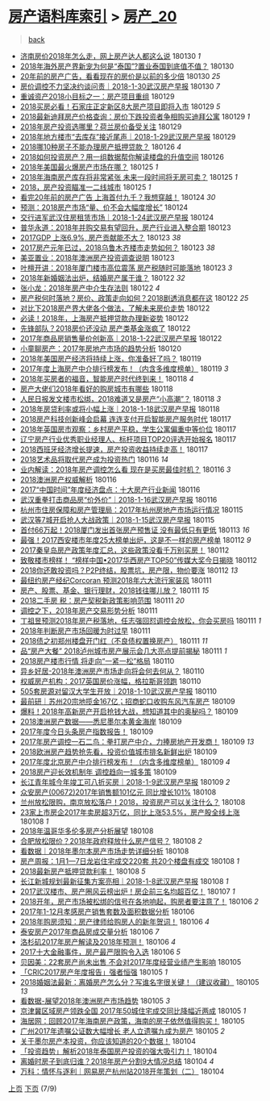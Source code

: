 [房产语料库索引](../../README.md)  > [房产_20](房产_20.md)
====
> [back](../README.md)

- [济南房价2018年怎么走，网上房产达人都这么说](http://jkwz.applinzi.com/ittc/7064461096729969675.html#%E6%B5%8E%E5%8D%97%E6%88%BF%E4%BB%B72018%E5%B9%B4%E6%80%8E%E4%B9%88%E8%B5%B0%EF%BC%8C%E7%BD%91%E4%B8%8A%E6%88%BF%E4%BA%A7%E8%BE%BE%E4%BA%BA%E9%83%BD%E8%BF%99%E4%B9%88%E8%AF%B4) 180130 *1* 
- [2018年海外房产界新宠为何是“泰国”?置业泰国到底值不值？](http://jkwz.applinzi.com/ittc/7064452945184031760.html#2018%E5%B9%B4%E6%B5%B7%E5%A4%96%E6%88%BF%E4%BA%A7%E7%95%8C%E6%96%B0%E5%AE%A0%E4%B8%BA%E4%BD%95%E6%98%AF%E2%80%9C%E6%B3%B0%E5%9B%BD%E2%80%9D%3F%E7%BD%AE%E4%B8%9A%E6%B3%B0%E5%9B%BD%E5%88%B0%E5%BA%95%E5%80%BC%E4%B8%8D%E5%80%BC%EF%BC%9F) 180130  
- [20年前的房产广告，看看现在的房价是以前的多少倍](http://jkwz.applinzi.com/ittc/7064378268294054918.html#20%E5%B9%B4%E5%89%8D%E7%9A%84%E6%88%BF%E4%BA%A7%E5%B9%BF%E5%91%8A%EF%BC%8C%E7%9C%8B%E7%9C%8B%E7%8E%B0%E5%9C%A8%E7%9A%84%E6%88%BF%E4%BB%B7%E6%98%AF%E4%BB%A5%E5%89%8D%E7%9A%84%E5%A4%9A%E5%B0%91%E5%80%8D) 180130 *25* 
- [房价调控不力坚决约谈问责｜2018-1-30武汉房产早报](http://jkwz.applinzi.com/ittc/7064287737094341638.html#%E6%88%BF%E4%BB%B7%E8%B0%83%E6%8E%A7%E4%B8%8D%E5%8A%9B%E5%9D%9A%E5%86%B3%E7%BA%A6%E8%B0%88%E9%97%AE%E8%B4%A3%EF%BD%9C2018-1-30%E6%AD%A6%E6%B1%89%E6%88%BF%E4%BA%A7%E6%97%A9%E6%8A%A5) 180130 *7* 
- [重诚资产2018小目标之一：房产项目重组](http://jkwz.applinzi.com/ittc/7064025062976259079.html#%E9%87%8D%E8%AF%9A%E8%B5%84%E4%BA%A72018%E5%B0%8F%E7%9B%AE%E6%A0%87%E4%B9%8B%E4%B8%80%EF%BC%9A%E6%88%BF%E4%BA%A7%E9%A1%B9%E7%9B%AE%E9%87%8D%E7%BB%84) 180129  
- [2018买房必看！石家庄正定新区8大房产项目即将入市](http://jkwz.applinzi.com/ittc/7064023277398131719.html#2018%E4%B9%B0%E6%88%BF%E5%BF%85%E7%9C%8B%EF%BC%81%E7%9F%B3%E5%AE%B6%E5%BA%84%E6%AD%A3%E5%AE%9A%E6%96%B0%E5%8C%BA8%E5%A4%A7%E6%88%BF%E4%BA%A7%E9%A1%B9%E7%9B%AE%E5%8D%B3%E5%B0%86%E5%85%A5%E5%B8%82) 180129 *5* 
- [2018最新迪拜房产价格查询：房价下跌投资者争相购买迪拜公寓](http://jkwz.applinzi.com/ittc/7063974784793052176.html#2018%E6%9C%80%E6%96%B0%E8%BF%AA%E6%8B%9C%E6%88%BF%E4%BA%A7%E4%BB%B7%E6%A0%BC%E6%9F%A5%E8%AF%A2%EF%BC%9A%E6%88%BF%E4%BB%B7%E4%B8%8B%E8%B7%8C%E6%8A%95%E8%B5%84%E8%80%85%E4%BA%89%E7%9B%B8%E8%B4%AD%E4%B9%B0%E8%BF%AA%E6%8B%9C%E5%85%AC%E5%AF%93) 180129 *1* 
- [2018年房产投资选哪里？荷兰房价备受关注](http://jkwz.applinzi.com/ittc/7063944902398706705.html#2018%E5%B9%B4%E6%88%BF%E4%BA%A7%E6%8A%95%E8%B5%84%E9%80%89%E5%93%AA%E9%87%8C%EF%BC%9F%E8%8D%B7%E5%85%B0%E6%88%BF%E4%BB%B7%E5%A4%87%E5%8F%97%E5%85%B3%E6%B3%A8) 180129  
- [2018年地方楼市“去库存”接近尾声｜2018-1-29武汉房产早报](http://jkwz.applinzi.com/ittc/7063915031823909905.html#2018%E5%B9%B4%E5%9C%B0%E6%96%B9%E6%A5%BC%E5%B8%82%E2%80%9C%E5%8E%BB%E5%BA%93%E5%AD%98%E2%80%9D%E6%8E%A5%E8%BF%91%E5%B0%BE%E5%A3%B0%EF%BD%9C2018-1-29%E6%AD%A6%E6%B1%89%E6%88%BF%E4%BA%A7%E6%97%A9%E6%8A%A5) 180129  
- [2018哪10种房子不能办理房产抵押贷款？](http://jkwz.applinzi.com/ittc/7062902501718623248.html#2018%E5%93%AA10%E7%A7%8D%E6%88%BF%E5%AD%90%E4%B8%8D%E8%83%BD%E5%8A%9E%E7%90%86%E6%88%BF%E4%BA%A7%E6%8A%B5%E6%8A%BC%E8%B4%B7%E6%AC%BE%EF%BC%9F) 180126 *4* 
- [2018如何投资房产？用一组数据帮你解读楼盘的升值空间](http://jkwz.applinzi.com/ittc/7062873537079936010.html#2018%E5%A6%82%E4%BD%95%E6%8A%95%E8%B5%84%E6%88%BF%E4%BA%A7%EF%BC%9F%E7%94%A8%E4%B8%80%E7%BB%84%E6%95%B0%E6%8D%AE%E5%B8%AE%E4%BD%A0%E8%A7%A3%E8%AF%BB%E6%A5%BC%E7%9B%98%E7%9A%84%E5%8D%87%E5%80%BC%E7%A9%BA%E9%97%B4) 180126  
- [2018年美国最火爆房产市场在哪？](http://jkwz.applinzi.com/ittc/7062526002268210192.html#2018%E5%B9%B4%E7%BE%8E%E5%9B%BD%E6%9C%80%E7%81%AB%E7%88%86%E6%88%BF%E4%BA%A7%E5%B8%82%E5%9C%BA%E5%9C%A8%E5%93%AA%EF%BC%9F) 180125 *1* 
- [2018年海南房产库存将非常紧张 未来一段时间将无房可卖？](http://jkwz.applinzi.com/ittc/7062462772967638022.html#2018%E5%B9%B4%E6%B5%B7%E5%8D%97%E6%88%BF%E4%BA%A7%E5%BA%93%E5%AD%98%E5%B0%86%E9%9D%9E%E5%B8%B8%E7%B4%A7%E5%BC%A0+%E6%9C%AA%E6%9D%A5%E4%B8%80%E6%AE%B5%E6%97%B6%E9%97%B4%E5%B0%86%E6%97%A0%E6%88%BF%E5%8F%AF%E5%8D%96%EF%BC%9F) 180125 *1* 
- [2018，房产投资瞄准一二线城市](http://jkwz.applinzi.com/ittc/7062442025498969105.html#2018%EF%BC%8C%E6%88%BF%E4%BA%A7%E6%8A%95%E8%B5%84%E7%9E%84%E5%87%86%E4%B8%80%E4%BA%8C%E7%BA%BF%E5%9F%8E%E5%B8%82) 180125 *1* 
- [看完20年前的房产广告 上海首付九千？我想穿越！](http://jkwz.applinzi.com/ittc/7062087088910894091.html#%E7%9C%8B%E5%AE%8C20%E5%B9%B4%E5%89%8D%E7%9A%84%E6%88%BF%E4%BA%A7%E5%B9%BF%E5%91%8A+%E4%B8%8A%E6%B5%B7%E9%A6%96%E4%BB%98%E4%B9%9D%E5%8D%83%EF%BC%9F%E6%88%91%E6%83%B3%E7%A9%BF%E8%B6%8A%EF%BC%81) 180124 *30* 
- [预测：2018房产市场“量、价不会大幅度增长”](http://jkwz.applinzi.com/ittc/7062082045205808139.html#%E9%A2%84%E6%B5%8B%EF%BC%9A2018%E6%88%BF%E4%BA%A7%E5%B8%82%E5%9C%BA%E2%80%9C%E9%87%8F%E3%80%81%E4%BB%B7%E4%B8%8D%E4%BC%9A%E5%A4%A7%E5%B9%85%E5%BA%A6%E5%A2%9E%E9%95%BF%E2%80%9D) 180124  
- [交行进军武汉住房租赁市场｜2018-1-24武汉房产早报](http://jkwz.applinzi.com/ittc/7062061474489304070.html#%E4%BA%A4%E8%A1%8C%E8%BF%9B%E5%86%9B%E6%AD%A6%E6%B1%89%E4%BD%8F%E6%88%BF%E7%A7%9F%E8%B5%81%E5%B8%82%E5%9C%BA%EF%BD%9C2018-1-24%E6%AD%A6%E6%B1%89%E6%88%BF%E4%BA%A7%E6%97%A9%E6%8A%A5) 180124  
- [普华永道：2018年并购交易有望回升，房产行业进入整合期](http://jkwz.applinzi.com/ittc/7061905707383653382.html#%E6%99%AE%E5%8D%8E%E6%B0%B8%E9%81%93%EF%BC%9A2018%E5%B9%B4%E5%B9%B6%E8%B4%AD%E4%BA%A4%E6%98%93%E6%9C%89%E6%9C%9B%E5%9B%9E%E5%8D%87%EF%BC%8C%E6%88%BF%E4%BA%A7%E8%A1%8C%E4%B8%9A%E8%BF%9B%E5%85%A5%E6%95%B4%E5%90%88%E6%9C%9F) 180123  
- [2017GDP 上涨6.9%, 房产贡献能不大？](http://jkwz.applinzi.com/ittc/7061696521903277072.html#2017GDP+%E4%B8%8A%E6%B6%A86.9%25%2C+%E6%88%BF%E4%BA%A7%E8%B4%A1%E7%8C%AE%E8%83%BD%E4%B8%8D%E5%A4%A7%EF%BC%9F) 180123 *38* 
- [2017房产元年已过，2018乌鲁木齐楼市走势如何？](http://jkwz.applinzi.com/ittc/7061760514311324678.html#2017%E6%88%BF%E4%BA%A7%E5%85%83%E5%B9%B4%E5%B7%B2%E8%BF%87%EF%BC%8C2018%E4%B9%8C%E9%B2%81%E6%9C%A8%E9%BD%90%E6%A5%BC%E5%B8%82%E8%B5%B0%E5%8A%BF%E5%A6%82%E4%BD%95%EF%BC%9F) 180123 *38* 
- [美亚置业：2018年澳洲房产投资调查说明](http://jkwz.applinzi.com/ittc/7061708590685881355.html#%E7%BE%8E%E4%BA%9A%E7%BD%AE%E4%B8%9A%EF%BC%9A2018%E5%B9%B4%E6%BE%B3%E6%B4%B2%E6%88%BF%E4%BA%A7%E6%8A%95%E8%B5%84%E8%B0%83%E6%9F%A5%E8%AF%B4%E6%98%8E) 180123  
- [叶檀开讲：2018年厦门楼市高位震荡 房产税随时可能落地](http://jkwz.applinzi.com/ittc/7061690500933747723.html#%E5%8F%B6%E6%AA%80%E5%BC%80%E8%AE%B2%EF%BC%9A2018%E5%B9%B4%E5%8E%A6%E9%97%A8%E6%A5%BC%E5%B8%82%E9%AB%98%E4%BD%8D%E9%9C%87%E8%8D%A1+%E6%88%BF%E4%BA%A7%E7%A8%8E%E9%9A%8F%E6%97%B6%E5%8F%AF%E8%83%BD%E8%90%BD%E5%9C%B0) 180123 *3* 
- [2018年新婚姻法出炉，结婚房产属于谁？](http://jkwz.applinzi.com/ittc/7061459965821060107.html#2018%E5%B9%B4%E6%96%B0%E5%A9%9A%E5%A7%BB%E6%B3%95%E5%87%BA%E7%82%89%EF%BC%8C%E7%BB%93%E5%A9%9A%E6%88%BF%E4%BA%A7%E5%B1%9E%E4%BA%8E%E8%B0%81%EF%BC%9F) 180122 *32* 
- [张小龙：2018年房产中介生存法则](http://jkwz.applinzi.com/ittc/7061451738970588170.html#%E5%BC%A0%E5%B0%8F%E9%BE%99%EF%BC%9A2018%E5%B9%B4%E6%88%BF%E4%BA%A7%E4%B8%AD%E4%BB%8B%E7%94%9F%E5%AD%98%E6%B3%95%E5%88%99) 180122 *4* 
- [房产税何时落地？房价、政策走向如何？2018剧透消息都在这](http://jkwz.applinzi.com/ittc/7061438299116143627.html#%E6%88%BF%E4%BA%A7%E7%A8%8E%E4%BD%95%E6%97%B6%E8%90%BD%E5%9C%B0%EF%BC%9F%E6%88%BF%E4%BB%B7%E3%80%81%E6%94%BF%E7%AD%96%E8%B5%B0%E5%90%91%E5%A6%82%E4%BD%95%EF%BC%9F2018%E5%89%A7%E9%80%8F%E6%B6%88%E6%81%AF%E9%83%BD%E5%9C%A8%E8%BF%99) 180122 *25* 
- [对比下2018房产界大佬各个做法，了解未来房价走势](http://jkwz.applinzi.com/ittc/7061046568348550154.html#%E5%AF%B9%E6%AF%94%E4%B8%8B2018%E6%88%BF%E4%BA%A7%E7%95%8C%E5%A4%A7%E4%BD%AC%E5%90%84%E4%B8%AA%E5%81%9A%E6%B3%95%EF%BC%8C%E4%BA%86%E8%A7%A3%E6%9C%AA%E6%9D%A5%E6%88%BF%E4%BB%B7%E8%B5%B0%E5%8A%BF) 180122  
- [必读！2018年，上海房产抵押贷款办理新姿势](http://jkwz.applinzi.com/ittc/7061350537016902662.html#%E5%BF%85%E8%AF%BB%EF%BC%812018%E5%B9%B4%EF%BC%8C%E4%B8%8A%E6%B5%B7%E6%88%BF%E4%BA%A7%E6%8A%B5%E6%8A%BC%E8%B4%B7%E6%AC%BE%E5%8A%9E%E7%90%86%E6%96%B0%E5%A7%BF%E5%8A%BF) 180122  
- [先锋部队？2018房价还没动 房产类基金涨疯了](http://jkwz.applinzi.com/ittc/7060325221632836625.html#%E5%85%88%E9%94%8B%E9%83%A8%E9%98%9F%EF%BC%9F2018%E6%88%BF%E4%BB%B7%E8%BF%98%E6%B2%A1%E5%8A%A8+%E6%88%BF%E4%BA%A7%E7%B1%BB%E5%9F%BA%E9%87%91%E6%B6%A8%E7%96%AF%E4%BA%86) 180122  
- [2017年商品房销售量价创新高｜2018-1-22武汉房产早报](http://jkwz.applinzi.com/ittc/7061320126270276614.html#2017%E5%B9%B4%E5%95%86%E5%93%81%E6%88%BF%E9%94%80%E5%94%AE%E9%87%8F%E4%BB%B7%E5%88%9B%E6%96%B0%E9%AB%98%EF%BD%9C2018-1-22%E6%AD%A6%E6%B1%89%E6%88%BF%E4%BA%A7%E6%97%A9%E6%8A%A5) 180122  
- [小童聊房产：2017年房地产市场的趋势分析](http://jkwz.applinzi.com/ittc/7060695026990842887.html#%E5%B0%8F%E7%AB%A5%E8%81%8A%E6%88%BF%E4%BA%A7%EF%BC%9A2017%E5%B9%B4%E6%88%BF%E5%9C%B0%E4%BA%A7%E5%B8%82%E5%9C%BA%E7%9A%84%E8%B6%8B%E5%8A%BF%E5%88%86%E6%9E%90) 180120  
- [2018年美国房产经济将持续上涨，你准备好了吗？](http://jkwz.applinzi.com/ittc/7060239253357724689.html#2018%E5%B9%B4%E7%BE%8E%E5%9B%BD%E6%88%BF%E4%BA%A7%E7%BB%8F%E6%B5%8E%E5%B0%86%E6%8C%81%E7%BB%AD%E4%B8%8A%E6%B6%A8%EF%BC%8C%E4%BD%A0%E5%87%86%E5%A4%87%E5%A5%BD%E4%BA%86%E5%90%97%EF%BC%9F) 180119  
- [2017年度上海房产中介排行榜发布！（内含多维度榜单）](http://jkwz.applinzi.com/ittc/7060224669875962890.html#2017%E5%B9%B4%E5%BA%A6%E4%B8%8A%E6%B5%B7%E6%88%BF%E4%BA%A7%E4%B8%AD%E4%BB%8B%E6%8E%92%E8%A1%8C%E6%A6%9C%E5%8F%91%E5%B8%83%EF%BC%81%EF%BC%88%E5%86%85%E5%90%AB%E5%A4%9A%E7%BB%B4%E5%BA%A6%E6%A6%9C%E5%8D%95%EF%BC%89) 180119 *3* 
- [2018年买房者的福音，智能房产时代终到来！](http://jkwz.applinzi.com/ittc/7059955218689557515.html#2018%E5%B9%B4%E4%B9%B0%E6%88%BF%E8%80%85%E7%9A%84%E7%A6%8F%E9%9F%B3%EF%BC%8C%E6%99%BA%E8%83%BD%E6%88%BF%E4%BA%A7%E6%97%B6%E4%BB%A3%E7%BB%88%E5%88%B0%E6%9D%A5%EF%BC%81) 180118 *4* 
- [房产大佬们2018年看好的购房城市有哪些](http://jkwz.applinzi.com/ittc/7059876401807623179.html#%E6%88%BF%E4%BA%A7%E5%A4%A7%E4%BD%AC%E4%BB%AC2018%E5%B9%B4%E7%9C%8B%E5%A5%BD%E7%9A%84%E8%B4%AD%E6%88%BF%E5%9F%8E%E5%B8%82%E6%9C%89%E5%93%AA%E4%BA%9B) 180118  
- [人民日报发文楼市松绑，2018难道又是房产“小高潮”？](http://jkwz.applinzi.com/ittc/7059873166732559366.html#%E4%BA%BA%E6%B0%91%E6%97%A5%E6%8A%A5%E5%8F%91%E6%96%87%E6%A5%BC%E5%B8%82%E6%9D%BE%E7%BB%91%EF%BC%8C2018%E9%9A%BE%E9%81%93%E5%8F%88%E6%98%AF%E6%88%BF%E4%BA%A7%E2%80%9C%E5%B0%8F%E9%AB%98%E6%BD%AE%E2%80%9D%EF%BC%9F) 180118 *3* 
- [2018年房贷利率或将小幅上涨｜2018-1-18武汉房产早报](http://jkwz.applinzi.com/ittc/7059833188350690310.html#2018%E5%B9%B4%E6%88%BF%E8%B4%B7%E5%88%A9%E7%8E%87%E6%88%96%E5%B0%86%E5%B0%8F%E5%B9%85%E4%B8%8A%E6%B6%A8%EF%BD%9C2018-1-18%E6%AD%A6%E6%B1%89%E6%88%BF%E4%BA%A7%E6%97%A9%E6%8A%A5) 180118  
- [2018房产科技创新峰会启幕 连连支付开启智能房产服务时代](http://jkwz.applinzi.com/ittc/7059601557580940294.html#2018%E6%88%BF%E4%BA%A7%E7%A7%91%E6%8A%80%E5%88%9B%E6%96%B0%E5%B3%B0%E4%BC%9A%E5%90%AF%E5%B9%95+%E8%BF%9E%E8%BF%9E%E6%94%AF%E4%BB%98%E5%BC%80%E5%90%AF%E6%99%BA%E8%83%BD%E6%88%BF%E4%BA%A7%E6%9C%8D%E5%8A%A1%E6%97%B6%E4%BB%A3) 180117  
- [2018年英国房市观察：乡村房产平稳，学生公寓偏重中等价位](http://jkwz.applinzi.com/ittc/7059562922496230407.html#2018%E5%B9%B4%E8%8B%B1%E5%9B%BD%E6%88%BF%E5%B8%82%E8%A7%82%E5%AF%9F%EF%BC%9A%E4%B9%A1%E6%9D%91%E6%88%BF%E4%BA%A7%E5%B9%B3%E7%A8%B3%EF%BC%8C%E5%AD%A6%E7%94%9F%E5%85%AC%E5%AF%93%E5%81%8F%E9%87%8D%E4%B8%AD%E7%AD%89%E4%BB%B7%E4%BD%8D) 180117  
- [辽宁房产行业优秀职业经理人、标杆项目TOP20评选开始报名](http://jkwz.applinzi.com/ittc/7059559581682762763.html#%E8%BE%BD%E5%AE%81%E6%88%BF%E4%BA%A7%E8%A1%8C%E4%B8%9A%E4%BC%98%E7%A7%80%E8%81%8C%E4%B8%9A%E7%BB%8F%E7%90%86%E4%BA%BA%E3%80%81%E6%A0%87%E6%9D%86%E9%A1%B9%E7%9B%AETOP20%E8%AF%84%E9%80%89%E5%BC%80%E5%A7%8B%E6%8A%A5%E5%90%8D) 180117  
- [2018西班牙经济增长提速，房产投资收益持续走高！](http://jkwz.applinzi.com/ittc/7059484341841691654.html#2018%E8%A5%BF%E7%8F%AD%E7%89%99%E7%BB%8F%E6%B5%8E%E5%A2%9E%E9%95%BF%E6%8F%90%E9%80%9F%EF%BC%8C%E6%88%BF%E4%BA%A7%E6%8A%95%E8%B5%84%E6%94%B6%E7%9B%8A%E6%8C%81%E7%BB%AD%E8%B5%B0%E9%AB%98%EF%BC%81) 180117  
- [2018艺术品将取代房产成为投资热门](http://jkwz.applinzi.com/ittc/7059252262726009873.html#2018%E8%89%BA%E6%9C%AF%E5%93%81%E5%B0%86%E5%8F%96%E4%BB%A3%E6%88%BF%E4%BA%A7%E6%88%90%E4%B8%BA%E6%8A%95%E8%B5%84%E7%83%AD%E9%97%A8) 180116 *14* 
- [业内解读：2018年房产调控怎么看 现在是买房最佳时机？](http://jkwz.applinzi.com/ittc/7059133533728015367.html#%E4%B8%9A%E5%86%85%E8%A7%A3%E8%AF%BB%EF%BC%9A2018%E5%B9%B4%E6%88%BF%E4%BA%A7%E8%B0%83%E6%8E%A7%E6%80%8E%E4%B9%88%E7%9C%8B+%E7%8E%B0%E5%9C%A8%E6%98%AF%E4%B9%B0%E6%88%BF%E6%9C%80%E4%BD%B3%E6%97%B6%E6%9C%BA%EF%BC%9F) 180116 *3* 
- [2018澳洲房产权威解析](http://jkwz.applinzi.com/ittc/7059114374008931344.html#2018%E6%BE%B3%E6%B4%B2%E6%88%BF%E4%BA%A7%E6%9D%83%E5%A8%81%E8%A7%A3%E6%9E%90) 180116  
- [2017“中国时间”年度经济盘点：十大房产行业新闻](http://jkwz.applinzi.com/ittc/7059106626202502151.html#2017%E2%80%9C%E4%B8%AD%E5%9B%BD%E6%97%B6%E9%97%B4%E2%80%9D%E5%B9%B4%E5%BA%A6%E7%BB%8F%E6%B5%8E%E7%9B%98%E7%82%B9%EF%BC%9A%E5%8D%81%E5%A4%A7%E6%88%BF%E4%BA%A7%E8%A1%8C%E4%B8%9A%E6%96%B0%E9%97%BB) 180116  
- [武汉重拳打击商品房“价外价”｜2018-1-16武汉房产早报](http://jkwz.applinzi.com/ittc/7059091240723678219.html#%E6%AD%A6%E6%B1%89%E9%87%8D%E6%8B%B3%E6%89%93%E5%87%BB%E5%95%86%E5%93%81%E6%88%BF%E2%80%9C%E4%BB%B7%E5%A4%96%E4%BB%B7%E2%80%9D%EF%BD%9C2018-1-16%E6%AD%A6%E6%B1%89%E6%88%BF%E4%BA%A7%E6%97%A9%E6%8A%A5) 180116  
- [杭州市住房保障和房产管理局：2017年杭州房地产市场运行情况](http://jkwz.applinzi.com/ittc/7058746400571917318.html#%E6%9D%AD%E5%B7%9E%E5%B8%82%E4%BD%8F%E6%88%BF%E4%BF%9D%E9%9A%9C%E5%92%8C%E6%88%BF%E4%BA%A7%E7%AE%A1%E7%90%86%E5%B1%80%EF%BC%9A2017%E5%B9%B4%E6%9D%AD%E5%B7%9E%E6%88%BF%E5%9C%B0%E4%BA%A7%E5%B8%82%E5%9C%BA%E8%BF%90%E8%A1%8C%E6%83%85%E5%86%B5) 180115  
- [武汉等7城开启抢人大战政策｜2018-1-15武汉房产早报](http://jkwz.applinzi.com/ittc/7058721881220187146.html#%E6%AD%A6%E6%B1%89%E7%AD%897%E5%9F%8E%E5%BC%80%E5%90%AF%E6%8A%A2%E4%BA%BA%E5%A4%A7%E6%88%98%E6%94%BF%E7%AD%96%EF%BD%9C2018-1-15%E6%AD%A6%E6%B1%89%E6%88%BF%E4%BA%A7%E6%97%A9%E6%8A%A5) 180115  
- [首付66万起！2018厦门发出首张房产预售证 没有最低只有更低](http://jkwz.applinzi.com/ittc/7057990831942665232.html#%E9%A6%96%E4%BB%9866%E4%B8%87%E8%B5%B7%EF%BC%812018%E5%8E%A6%E9%97%A8%E5%8F%91%E5%87%BA%E9%A6%96%E5%BC%A0%E6%88%BF%E4%BA%A7%E9%A2%84%E5%94%AE%E8%AF%81+%E6%B2%A1%E6%9C%89%E6%9C%80%E4%BD%8E%E5%8F%AA%E6%9C%89%E6%9B%B4%E4%BD%8E) 180113 *16* 
- [最强！2017西安楼市年度25大榜单出炉，这是不一样的房产榜单](http://jkwz.applinzi.com/ittc/7057797197670646790.html#%E6%9C%80%E5%BC%BA%EF%BC%812017%E8%A5%BF%E5%AE%89%E6%A5%BC%E5%B8%82%E5%B9%B4%E5%BA%A625%E5%A4%A7%E6%A6%9C%E5%8D%95%E5%87%BA%E7%82%89%EF%BC%8C%E8%BF%99%E6%98%AF%E4%B8%8D%E4%B8%80%E6%A0%B7%E7%9A%84%E6%88%BF%E4%BA%A7%E6%A6%9C%E5%8D%95) 180112 *9* 
- [2017秦皇岛房产政策年度汇总，这些政策没看千万别买房！](http://jkwz.applinzi.com/ittc/7057727186306335751.html#2017%E7%A7%A6%E7%9A%87%E5%B2%9B%E6%88%BF%E4%BA%A7%E6%94%BF%E7%AD%96%E5%B9%B4%E5%BA%A6%E6%B1%87%E6%80%BB%EF%BC%8C%E8%BF%99%E4%BA%9B%E6%94%BF%E7%AD%96%E6%B2%A1%E7%9C%8B%E5%8D%83%E4%B8%87%E5%88%AB%E4%B9%B0%E6%88%BF%EF%BC%81) 180112  
- [致敬楼市榜样！ “榜样中国•2017华西房产TOP50”传媒大奖今日揭晓](http://jkwz.applinzi.com/ittc/7057630875720614923.html#%E8%87%B4%E6%95%AC%E6%A5%BC%E5%B8%82%E6%A6%9C%E6%A0%B7%EF%BC%81+%E2%80%9C%E6%A6%9C%E6%A0%B7%E4%B8%AD%E5%9B%BD%E2%80%A22017%E5%8D%8E%E8%A5%BF%E6%88%BF%E4%BA%A7TOP50%E2%80%9D%E4%BC%A0%E5%AA%92%E5%A4%A7%E5%A5%96%E4%BB%8A%E6%97%A5%E6%8F%AD%E6%99%93) 180112  
- [2018你还敢投资吗？P2P终结，股票坑，房产限，物价要涨](http://jkwz.applinzi.com/ittc/7057505469919134731.html#2018%E4%BD%A0%E8%BF%98%E6%95%A2%E6%8A%95%E8%B5%84%E5%90%97%EF%BC%9FP2P%E7%BB%88%E7%BB%93%EF%BC%8C%E8%82%A1%E7%A5%A8%E5%9D%91%EF%BC%8C%E6%88%BF%E4%BA%A7%E9%99%90%EF%BC%8C%E7%89%A9%E4%BB%B7%E8%A6%81%E6%B6%A8) 180112 *13* 
- [最纽约房产经纪Corcoran 预测2018年六大流行家装风](http://jkwz.applinzi.com/ittc/7057362317048546315.html#%E6%9C%80%E7%BA%BD%E7%BA%A6%E6%88%BF%E4%BA%A7%E7%BB%8F%E7%BA%AACorcoran+%E9%A2%84%E6%B5%8B2018%E5%B9%B4%E5%85%AD%E5%A4%A7%E6%B5%81%E8%A1%8C%E5%AE%B6%E8%A3%85%E9%A3%8E) 180111  
- [房产、股票、基金、银行理财，2018钱往哪儿放？](http://jkwz.applinzi.com/ittc/7057360556845958155.html#%E6%88%BF%E4%BA%A7%E3%80%81%E8%82%A1%E7%A5%A8%E3%80%81%E5%9F%BA%E9%87%91%E3%80%81%E9%93%B6%E8%A1%8C%E7%90%86%E8%B4%A2%EF%BC%8C2018%E9%92%B1%E5%BE%80%E5%93%AA%E5%84%BF%E6%94%BE%EF%BC%9F) 180111 *15* 
- [2018二手房 税：房产契税新政策影响范围](http://jkwz.applinzi.com/ittc/7057356580868064262.html#2018%E4%BA%8C%E6%89%8B%E6%88%BF+%E7%A8%8E%EF%BC%9A%E6%88%BF%E4%BA%A7%E5%A5%91%E7%A8%8E%E6%96%B0%E6%94%BF%E7%AD%96%E5%BD%B1%E5%93%8D%E8%8C%83%E5%9B%B4) 180111 *20* 
- [调控之下，2018年房产交易形势分析](http://jkwz.applinzi.com/ittc/7057339192822989835.html#%E8%B0%83%E6%8E%A7%E4%B9%8B%E4%B8%8B%EF%BC%8C2018%E5%B9%B4%E6%88%BF%E4%BA%A7%E4%BA%A4%E6%98%93%E5%BD%A2%E5%8A%BF%E5%88%86%E6%9E%90) 180111  
- [丁祖昱预测2018年房产税落地，任志强回怼调控会放松，你会买房吗](http://jkwz.applinzi.com/ittc/7057321672778974224.html#%E4%B8%81%E7%A5%96%E6%98%B1%E9%A2%84%E6%B5%8B2018%E5%B9%B4%E6%88%BF%E4%BA%A7%E7%A8%8E%E8%90%BD%E5%9C%B0%EF%BC%8C%E4%BB%BB%E5%BF%97%E5%BC%BA%E5%9B%9E%E6%80%BC%E8%B0%83%E6%8E%A7%E4%BC%9A%E6%94%BE%E6%9D%BE%EF%BC%8C%E4%BD%A0%E4%BC%9A%E4%B9%B0%E6%88%BF%E5%90%97) 180111 *1* 
- [2018年判断房产市场回暖为时过早](http://jkwz.applinzi.com/ittc/7057314946579170320.html#2018%E5%B9%B4%E5%88%A4%E6%96%AD%E6%88%BF%E4%BA%A7%E5%B8%82%E5%9C%BA%E5%9B%9E%E6%9A%96%E4%B8%BA%E6%97%B6%E8%BF%87%E6%97%A9) 180111  
- [2018债之初郑州楼盘开门红（不良债权置换房产）](http://jkwz.applinzi.com/ittc/7057259382515958800.html#2018%E5%80%BA%E4%B9%8B%E5%88%9D%E9%83%91%E5%B7%9E%E6%A5%BC%E7%9B%98%E5%BC%80%E9%97%A8%E7%BA%A2%EF%BC%88%E4%B8%8D%E8%89%AF%E5%80%BA%E6%9D%83%E7%BD%AE%E6%8D%A2%E6%88%BF%E4%BA%A7%EF%BC%89) 180111 *11* 
- [品“房产大餐” 2018泸州城市房产展示会几大亮点提前揭秘](http://jkwz.applinzi.com/ittc/7057245170913772555.html#%E5%93%81%E2%80%9C%E6%88%BF%E4%BA%A7%E5%A4%A7%E9%A4%90%E2%80%9D+2018%E6%B3%B8%E5%B7%9E%E5%9F%8E%E5%B8%82%E6%88%BF%E4%BA%A7%E5%B1%95%E7%A4%BA%E4%BC%9A%E5%87%A0%E5%A4%A7%E4%BA%AE%E7%82%B9%E6%8F%90%E5%89%8D%E6%8F%AD%E7%A7%98) 180111 *1* 
- [2018房产楼市行情 将走向“一紧一松”格局](http://jkwz.applinzi.com/ittc/7056998169055855626.html#2018%E6%88%BF%E4%BA%A7%E6%A5%BC%E5%B8%82%E8%A1%8C%E6%83%85+%E5%B0%86%E8%B5%B0%E5%90%91%E2%80%9C%E4%B8%80%E7%B4%A7%E4%B8%80%E6%9D%BE%E2%80%9D%E6%A0%BC%E5%B1%80) 180110  
- [异乡好居-2018年澳洲房产市场走向将会何去何从？](http://jkwz.applinzi.com/ittc/7056955647969461265.html#%E5%BC%82%E4%B9%A1%E5%A5%BD%E5%B1%85-2018%E5%B9%B4%E6%BE%B3%E6%B4%B2%E6%88%BF%E4%BA%A7%E5%B8%82%E5%9C%BA%E8%B5%B0%E5%90%91%E5%B0%86%E4%BC%9A%E4%BD%95%E5%8E%BB%E4%BD%95%E4%BB%8E%EF%BC%9F) 180110  
- [权威房产机构：2017英国房价涨幅，格拉斯哥领跑](http://jkwz.applinzi.com/ittc/7056898456373691402.html#%E6%9D%83%E5%A8%81%E6%88%BF%E4%BA%A7%E6%9C%BA%E6%9E%84%EF%BC%9A2017%E8%8B%B1%E5%9B%BD%E6%88%BF%E4%BB%B7%E6%B6%A8%E5%B9%85%EF%BC%8C%E6%A0%BC%E6%8B%89%E6%96%AF%E5%93%A5%E9%A2%86%E8%B7%91) 180110  
- [505套房源对留汉大学生开放｜2018-1-10武汉房产早报](http://jkwz.applinzi.com/ittc/7056865057676198923.html#505%E5%A5%97%E6%88%BF%E6%BA%90%E5%AF%B9%E7%95%99%E6%B1%89%E5%A4%A7%E5%AD%A6%E7%94%9F%E5%BC%80%E6%94%BE%EF%BD%9C2018-1-10%E6%AD%A6%E6%B1%89%E6%88%BF%E4%BA%A7%E6%97%A9%E6%8A%A5) 180110  
- [最前研｜苏州20宗地揽金167亿；招商蛇口收购东风汽车房产](http://jkwz.applinzi.com/ittc/7056649878510240779.html#%E6%9C%80%E5%89%8D%E7%A0%94%EF%BD%9C%E8%8B%8F%E5%B7%9E20%E5%AE%97%E5%9C%B0%E6%8F%BD%E9%87%91167%E4%BA%BF%EF%BC%9B%E6%8B%9B%E5%95%86%E8%9B%87%E5%8F%A3%E6%94%B6%E8%B4%AD%E4%B8%9C%E9%A3%8E%E6%B1%BD%E8%BD%A6%E6%88%BF%E4%BA%A7) 180109  
- [爆料！2018年高新房产开启抢钱大战，想知道其中的奥秘吗？](http://jkwz.applinzi.com/ittc/7056616617788572678.html#%E7%88%86%E6%96%99%EF%BC%812018%E5%B9%B4%E9%AB%98%E6%96%B0%E6%88%BF%E4%BA%A7%E5%BC%80%E5%90%AF%E6%8A%A2%E9%92%B1%E5%A4%A7%E6%88%98%EF%BC%8C%E6%83%B3%E7%9F%A5%E9%81%93%E5%85%B6%E4%B8%AD%E7%9A%84%E5%A5%A5%E7%A7%98%E5%90%97%EF%BC%9F) 180109  
- [2018澳洲房产数据——悉尼墨尔本黄金海岸](http://jkwz.applinzi.com/ittc/7056616642350416912.html#2018%E6%BE%B3%E6%B4%B2%E6%88%BF%E4%BA%A7%E6%95%B0%E6%8D%AE%E2%80%94%E2%80%94%E6%82%89%E5%B0%BC%E5%A2%A8%E5%B0%94%E6%9C%AC%E9%BB%84%E9%87%91%E6%B5%B7%E5%B2%B8) 180109  
- [2017年度今日头条房产指数报告！](http://jkwz.applinzi.com/ittc/7056537317861229575.html#2017%E5%B9%B4%E5%BA%A6%E4%BB%8A%E6%97%A5%E5%A4%B4%E6%9D%A1%E6%88%BF%E4%BA%A7%E6%8C%87%E6%95%B0%E6%8A%A5%E5%91%8A%EF%BC%81) 180109  
- [2017年房产调控一石二鸟：拳打房产中介，力捧房地产开发商！](http://jkwz.applinzi.com/ittc/7056528136596882449.html#2017%E5%B9%B4%E6%88%BF%E4%BA%A7%E8%B0%83%E6%8E%A7%E4%B8%80%E7%9F%B3%E4%BA%8C%E9%B8%9F%EF%BC%9A%E6%8B%B3%E6%89%93%E6%88%BF%E4%BA%A7%E4%B8%AD%E4%BB%8B%EF%BC%8C%E5%8A%9B%E6%8D%A7%E6%88%BF%E5%9C%B0%E4%BA%A7%E5%BC%80%E5%8F%91%E5%95%86%EF%BC%81) 180109 *13* 
- [2018欧洲房产趋势抢先看，投资价值城市排名新鲜出炉](http://jkwz.applinzi.com/ittc/7056514673656988682.html#2018%E6%AC%A7%E6%B4%B2%E6%88%BF%E4%BA%A7%E8%B6%8B%E5%8A%BF%E6%8A%A2%E5%85%88%E7%9C%8B%EF%BC%8C%E6%8A%95%E8%B5%84%E4%BB%B7%E5%80%BC%E5%9F%8E%E5%B8%82%E6%8E%92%E5%90%8D%E6%96%B0%E9%B2%9C%E5%87%BA%E7%82%89) 180109  
- [2017年度北京房产中介排行榜发布！（内含多维度榜单）](http://jkwz.applinzi.com/ittc/7056508024686904331.html#2017%E5%B9%B4%E5%BA%A6%E5%8C%97%E4%BA%AC%E6%88%BF%E4%BA%A7%E4%B8%AD%E4%BB%8B%E6%8E%92%E8%A1%8C%E6%A6%9C%E5%8F%91%E5%B8%83%EF%BC%81%EF%BC%88%E5%86%85%E5%90%AB%E5%A4%9A%E7%BB%B4%E5%BA%A6%E6%A6%9C%E5%8D%95%EF%BC%89) 180109 *4* 
- [2018房产迎长效机制年 调控趋向一城多策](http://jkwz.applinzi.com/ittc/7056504719587935243.html#2018%E6%88%BF%E4%BA%A7%E8%BF%8E%E9%95%BF%E6%95%88%E6%9C%BA%E5%88%B6%E5%B9%B4+%E8%B0%83%E6%8E%A7%E8%B6%8B%E5%90%91%E4%B8%80%E5%9F%8E%E5%A4%9A%E7%AD%96) 180109  
- [长江青年城今年竣工可八折买房｜2018-1-9武汉房产早报](http://jkwz.applinzi.com/ittc/7056496791405462538.html#%E9%95%BF%E6%B1%9F%E9%9D%92%E5%B9%B4%E5%9F%8E%E4%BB%8A%E5%B9%B4%E7%AB%A3%E5%B7%A5%E5%8F%AF%E5%85%AB%E6%8A%98%E4%B9%B0%E6%88%BF%EF%BD%9C2018-1-9%E6%AD%A6%E6%B1%89%E6%88%BF%E4%BA%A7%E6%97%A9%E6%8A%A5) 180109 *2* 
- [众安房产(00672)2017年销售额101亿元 同比增长101%](http://jkwz.applinzi.com/ittc/7056296126481695760.html#%E4%BC%97%E5%AE%89%E6%88%BF%E4%BA%A7%2800672%292017%E5%B9%B4%E9%94%80%E5%94%AE%E9%A2%9D101%E4%BA%BF%E5%85%83+%E5%90%8C%E6%AF%94%E5%A2%9E%E9%95%BF101%25) 180108  
- [兰州放松限购，南京放松落户！2018，投资房产可以关注什么？](http://jkwz.applinzi.com/ittc/7056276755935921162.html#%E5%85%B0%E5%B7%9E%E6%94%BE%E6%9D%BE%E9%99%90%E8%B4%AD%EF%BC%8C%E5%8D%97%E4%BA%AC%E6%94%BE%E6%9D%BE%E8%90%BD%E6%88%B7%EF%BC%812018%EF%BC%8C%E6%8A%95%E8%B5%84%E6%88%BF%E4%BA%A7%E5%8F%AF%E4%BB%A5%E5%85%B3%E6%B3%A8%E4%BB%80%E4%B9%88%EF%BC%9F) 180108  
- [23家上市房企2017年卖房超3万亿，同比上涨53.5%，房产股全线上涨](http://jkwz.applinzi.com/ittc/7056234750518232081.html#23%E5%AE%B6%E4%B8%8A%E5%B8%82%E6%88%BF%E4%BC%812017%E5%B9%B4%E5%8D%96%E6%88%BF%E8%B6%853%E4%B8%87%E4%BA%BF%EF%BC%8C%E5%90%8C%E6%AF%94%E4%B8%8A%E6%B6%A853.5%25%EF%BC%8C%E6%88%BF%E4%BA%A7%E8%82%A1%E5%85%A8%E7%BA%BF%E4%B8%8A%E6%B6%A8) 180108 *1* 
- [2018年温哥华多伦多房产分析展望](http://jkwz.applinzi.com/ittc/7056127480656561168.html#2018%E5%B9%B4%E6%B8%A9%E5%93%A5%E5%8D%8E%E5%A4%9A%E4%BC%A6%E5%A4%9A%E6%88%BF%E4%BA%A7%E5%88%86%E6%9E%90%E5%B1%95%E6%9C%9B) 180108  
- [合肥放松限价？2018年政府释放什么房产信号？](http://jkwz.applinzi.com/ittc/7056219431066141702.html#%E5%90%88%E8%82%A5%E6%94%BE%E6%9D%BE%E9%99%90%E4%BB%B7%EF%BC%9F2018%E5%B9%B4%E6%94%BF%E5%BA%9C%E9%87%8A%E6%94%BE%E4%BB%80%E4%B9%88%E6%88%BF%E4%BA%A7%E4%BF%A1%E5%8F%B7%EF%BC%9F) 180108 *2* 
- [看数据｜2018年墨尔本房产市场走势详细分析](http://jkwz.applinzi.com/ittc/7056162226103124999.html#%E7%9C%8B%E6%95%B0%E6%8D%AE%EF%BD%9C2018%E5%B9%B4%E5%A2%A8%E5%B0%94%E6%9C%AC%E6%88%BF%E4%BA%A7%E5%B8%82%E5%9C%BA%E8%B5%B0%E5%8A%BF%E8%AF%A6%E7%BB%86%E5%88%86%E6%9E%90) 180108  
- [房产周报：1月1—7日龙岩住宅成交220套 共20个楼盘有成交](http://jkwz.applinzi.com/ittc/7056156488874066954.html#%E6%88%BF%E4%BA%A7%E5%91%A8%E6%8A%A5%EF%BC%9A1%E6%9C%881%E2%80%947%E6%97%A5%E9%BE%99%E5%B2%A9%E4%BD%8F%E5%AE%85%E6%88%90%E4%BA%A4220%E5%A5%97+%E5%85%B120%E4%B8%AA%E6%A5%BC%E7%9B%98%E6%9C%89%E6%88%90%E4%BA%A4) 180108 *1* 
- [2018最新房产抵押贷款利率！](http://jkwz.applinzi.com/ittc/7056155340846924816.html#2018%E6%9C%80%E6%96%B0%E6%88%BF%E4%BA%A7%E6%8A%B5%E6%8A%BC%E8%B4%B7%E6%AC%BE%E5%88%A9%E7%8E%87%EF%BC%81) 180108 *5* 
- [长江新城规划最新征集方案亮相｜2018-1-8武汉房产早报](http://jkwz.applinzi.com/ittc/7056122953937191953.html#%E9%95%BF%E6%B1%9F%E6%96%B0%E5%9F%8E%E8%A7%84%E5%88%92%E6%9C%80%E6%96%B0%E5%BE%81%E9%9B%86%E6%96%B9%E6%A1%88%E4%BA%AE%E7%9B%B8%EF%BD%9C2018-1-8%E6%AD%A6%E6%B1%89%E6%88%BF%E4%BA%A7%E6%97%A9%E6%8A%A5) 180108 *1* 
- [2017武汉楼市、房产圈风云榜出炉！房企前三名均超百亿！](http://jkwz.applinzi.com/ittc/7055905730312274954.html#2017%E6%AD%A6%E6%B1%89%E6%A5%BC%E5%B8%82%E3%80%81%E6%88%BF%E4%BA%A7%E5%9C%88%E9%A3%8E%E4%BA%91%E6%A6%9C%E5%87%BA%E7%82%89%EF%BC%81%E6%88%BF%E4%BC%81%E5%89%8D%E4%B8%89%E5%90%8D%E5%9D%87%E8%B6%85%E7%99%BE%E4%BA%BF%EF%BC%81) 180107 *1* 
- [2018开年，房产市场被松绑的信号在各地响起，购房者要注意了！](http://jkwz.applinzi.com/ittc/7055480644870603787.html#2018%E5%BC%80%E5%B9%B4%EF%BC%8C%E6%88%BF%E4%BA%A7%E5%B8%82%E5%9C%BA%E8%A2%AB%E6%9D%BE%E7%BB%91%E7%9A%84%E4%BF%A1%E5%8F%B7%E5%9C%A8%E5%90%84%E5%9C%B0%E5%93%8D%E8%B5%B7%EF%BC%8C%E8%B4%AD%E6%88%BF%E8%80%85%E8%A6%81%E6%B3%A8%E6%84%8F%E4%BA%86%EF%BC%81) 180106 *2* 
- [2017年1-12月孝感房产销售套数及面积数据分析](http://jkwz.applinzi.com/ittc/7055479270552372230.html#2017%E5%B9%B41-12%E6%9C%88%E5%AD%9D%E6%84%9F%E6%88%BF%E4%BA%A7%E9%94%80%E5%94%AE%E5%A5%97%E6%95%B0%E5%8F%8A%E9%9D%A2%E7%A7%AF%E6%95%B0%E6%8D%AE%E5%88%86%E6%9E%90) 180106  
- [2018年购房须知：房产律师给购房人的新年贺词！](http://jkwz.applinzi.com/ittc/7055458350387430411.html#2018%E5%B9%B4%E8%B4%AD%E6%88%BF%E9%A1%BB%E7%9F%A5%EF%BC%9A%E6%88%BF%E4%BA%A7%E5%BE%8B%E5%B8%88%E7%BB%99%E8%B4%AD%E6%88%BF%E4%BA%BA%E7%9A%84%E6%96%B0%E5%B9%B4%E8%B4%BA%E8%AF%8D%EF%BC%81) 180106 *4* 
- [泰安房产2017年商品房成交量分析](http://jkwz.applinzi.com/ittc/7055401876755842055.html#%E6%B3%B0%E5%AE%89%E6%88%BF%E4%BA%A72017%E5%B9%B4%E5%95%86%E5%93%81%E6%88%BF%E6%88%90%E4%BA%A4%E9%87%8F%E5%88%86%E6%9E%90) 180106 *7* 
- [洛杉矶2017年房产解读及2018年预测！](http://jkwz.applinzi.com/ittc/7055401536891388944.html#%E6%B4%9B%E6%9D%89%E7%9F%B62017%E5%B9%B4%E6%88%BF%E4%BA%A7%E8%A7%A3%E8%AF%BB%E5%8F%8A2018%E5%B9%B4%E9%A2%84%E6%B5%8B%EF%BC%81) 180106 *4* 
- [2017十大金融事件，房产最严限购令入选](http://jkwz.applinzi.com/ittc/7055259434735895568.html#2017%E5%8D%81%E5%A4%A7%E9%87%91%E8%9E%8D%E4%BA%8B%E4%BB%B6%EF%BC%8C%E6%88%BF%E4%BA%A7%E6%9C%80%E4%B8%A5%E9%99%90%E8%B4%AD%E4%BB%A4%E5%85%A5%E9%80%89) 180106 *5* 
- [贝因美：22套房产尚未出售 不会对2017年度经营业绩产生影响](http://jkwz.applinzi.com/ittc/7055218023042909190.html#%E8%B4%9D%E5%9B%A0%E7%BE%8E%EF%BC%9A22%E5%A5%97%E6%88%BF%E4%BA%A7%E5%B0%9A%E6%9C%AA%E5%87%BA%E5%94%AE+%E4%B8%8D%E4%BC%9A%E5%AF%B92017%E5%B9%B4%E5%BA%A6%E7%BB%8F%E8%90%A5%E4%B8%9A%E7%BB%A9%E4%BA%A7%E7%94%9F%E5%BD%B1%E5%93%8D) 180105  
- [「CRIC2017房产年度报告」强者恒强](http://jkwz.applinzi.com/ittc/7055159962823558155.html#%E3%80%8CCRIC2017%E6%88%BF%E4%BA%A7%E5%B9%B4%E5%BA%A6%E6%8A%A5%E5%91%8A%E3%80%8D%E5%BC%BA%E8%80%85%E6%81%92%E5%BC%BA) 180105 *1* 
- [2018婚姻法最新：离婚房产怎么分？写谁名字很关键！（建议收藏）](http://jkwz.applinzi.com/ittc/7055151674228737031.html#2018%E5%A9%9A%E5%A7%BB%E6%B3%95%E6%9C%80%E6%96%B0%EF%BC%9A%E7%A6%BB%E5%A9%9A%E6%88%BF%E4%BA%A7%E6%80%8E%E4%B9%88%E5%88%86%EF%BC%9F%E5%86%99%E8%B0%81%E5%90%8D%E5%AD%97%E5%BE%88%E5%85%B3%E9%94%AE%EF%BC%81%EF%BC%88%E5%BB%BA%E8%AE%AE%E6%94%B6%E8%97%8F%EF%BC%89) 180105 *13* 
- [看数据-展望2018年澳洲房产市场趋势](http://jkwz.applinzi.com/ittc/7055024402184274961.html#%E7%9C%8B%E6%95%B0%E6%8D%AE-%E5%B1%95%E6%9C%9B2018%E5%B9%B4%E6%BE%B3%E6%B4%B2%E6%88%BF%E4%BA%A7%E5%B8%82%E5%9C%BA%E8%B6%8B%E5%8A%BF) 180105 *3* 
- [京津冀区域房产领跌全国 2017年50城住宅成交同比降幅近两成](http://jkwz.applinzi.com/ittc/7055018592804799494.html#%E4%BA%AC%E6%B4%A5%E5%86%80%E5%8C%BA%E5%9F%9F%E6%88%BF%E4%BA%A7%E9%A2%86%E8%B7%8C%E5%85%A8%E5%9B%BD+2017%E5%B9%B450%E5%9F%8E%E4%BD%8F%E5%AE%85%E6%88%90%E4%BA%A4%E5%90%8C%E6%AF%94%E9%99%8D%E5%B9%85%E8%BF%91%E4%B8%A4%E6%88%90) 180105 *1* 
- [海居网：回顾2017年海南房产政策，海南的房子依然值得购买！](http://jkwz.applinzi.com/ittc/7054767673223676934.html#%E6%B5%B7%E5%B1%85%E7%BD%91%EF%BC%9A%E5%9B%9E%E9%A1%BE2017%E5%B9%B4%E6%B5%B7%E5%8D%97%E6%88%BF%E4%BA%A7%E6%94%BF%E7%AD%96%EF%BC%8C%E6%B5%B7%E5%8D%97%E7%9A%84%E6%88%BF%E5%AD%90%E4%BE%9D%E7%84%B6%E5%80%BC%E5%BE%97%E8%B4%AD%E4%B9%B0%EF%BC%81) 180105  
- [广州2017年遗嘱公证数大幅增长 老人立遗嘱九成为房产](http://jkwz.applinzi.com/ittc/7054982361979028490.html#%E5%B9%BF%E5%B7%9E2017%E5%B9%B4%E9%81%97%E5%98%B1%E5%85%AC%E8%AF%81%E6%95%B0%E5%A4%A7%E5%B9%85%E5%A2%9E%E9%95%BF+%E8%80%81%E4%BA%BA%E7%AB%8B%E9%81%97%E5%98%B1%E4%B9%9D%E6%88%90%E4%B8%BA%E6%88%BF%E4%BA%A7) 180105 *2* 
- [关于墨尔房产本投资，你应该知道的20个数据！](http://jkwz.applinzi.com/ittc/7054793349653857286.html#%E5%85%B3%E4%BA%8E%E5%A2%A8%E5%B0%94%E6%88%BF%E4%BA%A7%E6%9C%AC%E6%8A%95%E8%B5%84%EF%BC%8C%E4%BD%A0%E5%BA%94%E8%AF%A5%E7%9F%A5%E9%81%93%E7%9A%8420%E4%B8%AA%E6%95%B0%E6%8D%AE%EF%BC%81) 180104  
- [「投资趋势」解析2018年泰国房产投资的强大吸引力！](http://jkwz.applinzi.com/ittc/7054762101967422475.html#%E3%80%8C%E6%8A%95%E8%B5%84%E8%B6%8B%E5%8A%BF%E3%80%8D%E8%A7%A3%E6%9E%902018%E5%B9%B4%E6%B3%B0%E5%9B%BD%E6%88%BF%E4%BA%A7%E6%8A%95%E8%B5%84%E7%9A%84%E5%BC%BA%E5%A4%A7%E5%90%B8%E5%BC%95%E5%8A%9B%EF%BC%81) 180104  
- [离婚时房子到底归谁？2018年房产分割9大情况总结](http://jkwz.applinzi.com/ittc/7054740010845078545.html#%E7%A6%BB%E5%A9%9A%E6%97%B6%E6%88%BF%E5%AD%90%E5%88%B0%E5%BA%95%E5%BD%92%E8%B0%81%EF%BC%9F2018%E5%B9%B4%E6%88%BF%E4%BA%A7%E5%88%86%E5%89%B29%E5%A4%A7%E6%83%85%E5%86%B5%E6%80%BB%E7%BB%93) 180104 *4* 
- [万科：情怀与逐利｜网易房产杭州站2018开年策划（二）](http://jkwz.applinzi.com/ittc/7054693213527344139.html#%E4%B8%87%E7%A7%91%EF%BC%9A%E6%83%85%E6%80%80%E4%B8%8E%E9%80%90%E5%88%A9%EF%BD%9C%E7%BD%91%E6%98%93%E6%88%BF%E4%BA%A7%E6%9D%AD%E5%B7%9E%E7%AB%992018%E5%BC%80%E5%B9%B4%E7%AD%96%E5%88%92%EF%BC%88%E4%BA%8C%EF%BC%89) 180104  


 [上页](房产_208.md) [下页](房产_206.md)          (7/9)